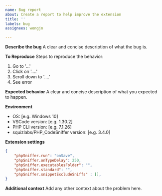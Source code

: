 ```yaml
---
name: Bug report
about: Create a report to help improve the extension
title: ''
labels: bug
assignees: wongjn

---
```


**Describe the bug**
A clear and concise description of what the bug is.

**To Reproduce**
Steps to reproduce the behavior:
1. Go to '...'
2. Click on '....'
3. Scroll down to '....'
4. See error

**Expected behavior**
A clear and concise description of what you expected to happen.

**Environment**
 - OS: [e.g. Windows 10]
 - VSCode version: [e.g. 1.30.2]
 - PHP CLI version: [e.g. 7.1.26]
-  squizlabs/PHP_CodeSniffer version: [e.g. 3.4.0]

**Extension settings**
```json
{
    "phpSniffer.run": "onSave",
    "phpSniffer.onTypeDelay": 250,
    "phpSniffer.executablesFolder": "",
    "phpSniffer.standard": "",
    "phpSniffer.snippetExcludeSniffs" : [],
}
```

**Additional context**
Add any other context about the problem here.
